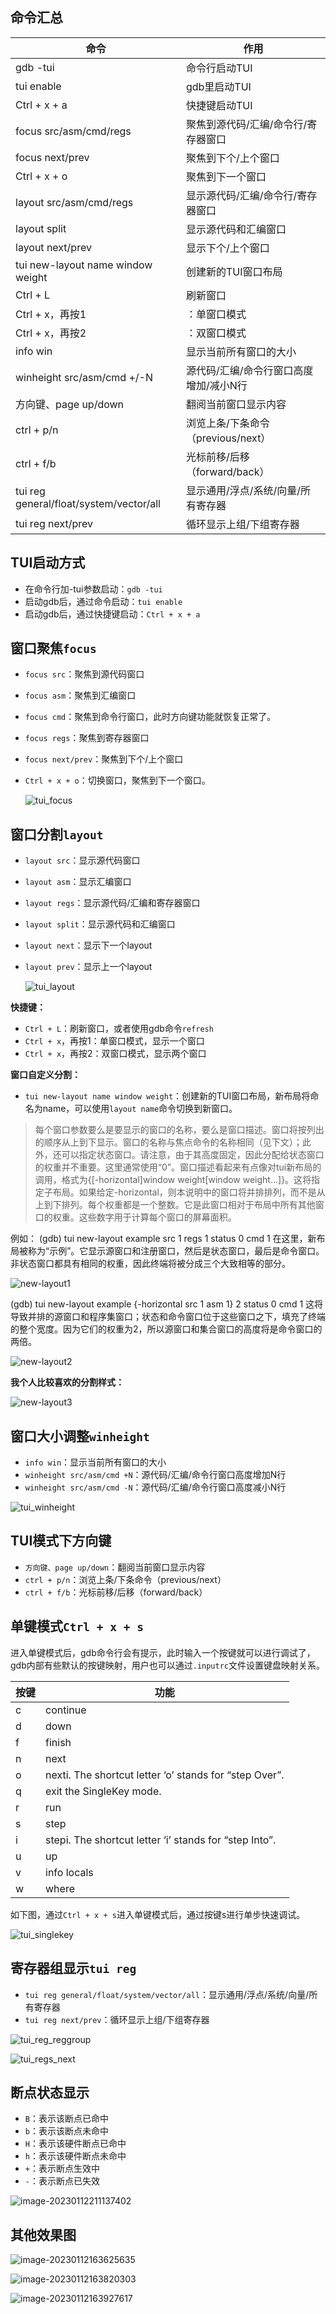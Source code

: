 ## 命令汇总
|命令|作用|
|---|---|
|gdb -tui|命令行启动TUI|
|tui enable|gdb里启动TUI|
|Ctrl + x + a|快捷键启动TUI|
|focus src/asm/cmd/regs|聚焦到源代码/汇编/命令行/寄存器窗口|
|focus next/prev|聚焦到下个/上个窗口|
|Ctrl + x + o|聚焦到下一个窗口|
|layout src/asm/cmd/regs|显示源代码/汇编/命令行/寄存器窗口|
|layout split|显示源代码和汇编窗口|
|layout next/prev|显示下个/上个窗口|
|tui new-layout name window weight|创建新的TUI窗口布局|
|Ctrl + L|刷新窗口|
|Ctrl + x，再按1|：单窗口模式|
|Ctrl + x，再按2|：双窗口模式|
|info win|显示当前所有窗口的大小
|winheight src/asm/cmd +/-N|源代码/汇编/命令行窗口高度增加/减小N行|
|方向键、page up/down|翻阅当前窗口显示内容|
|ctrl + p/n|浏览上条/下条命令（previous/next）|
|ctrl + f/b|光标前移/后移（forward/back）|
|tui reg general/float/system/vector/all|显示通用/浮点/系统/向量/所有寄存器|
|tui reg next/prev|循环显示上组/下组寄存器|

## TUI启动方式

- 在命令行加-tui参数启动：`gdb -tui`
- 启动gdb后，通过命令启动：`tui enable`
- 启动gdb后，通过快捷键启动：`Ctrl + x + a`

## 窗口聚焦`focus`

- `focus src`：聚焦到源代码窗口

- `focus asm`：聚焦到汇编窗口

- `focus cmd`：聚焦到命令行窗口，此时方向键功能就恢复正常了。

- `focus regs`：聚焦到寄存器窗口

- `focus next/prev`：聚焦到下个/上个窗口

- `Ctrl + x + o`：切换窗口，聚焦到下一个窗口。

  ![tui_focus](https://cdn.jsdelivr.net/gh/HanxuLiu/CDN1/img/2023/202301122051312.gif)


## 窗口分割`layout`

- `layout src`：显示源代码窗口

- `layout asm`：显示汇编窗口

- `layout regs`：显示源代码/汇编和寄存器窗口

- `layout split`：显示源代码和汇编窗口

- `layout next`：显示下一个layout

- `layout prev`：显示上一个layout

  ![tui_layout](https://cdn.jsdelivr.net/gh/HanxuLiu/CDN1/img/2023/202301122054412.gif)

**快捷键：**

- `Ctrl + L`：刷新窗口，或者使用gdb命令`refresh`
- `Ctrl + x`，再按1：单窗口模式，显示一个窗口
- `Ctrl + x`，再按2：双窗口模式，显示两个窗口

**窗口自定义分割：**

- `tui new-layout name window weight`：创建新的TUI窗口布局，新布局将命名为name，可以使用`layout name`命令切换到新窗口。

> 每个窗口参数要么是要显示的窗口的名称，要么是窗口描述。窗口将按列出的顺序从上到下显示。窗口的名称与焦点命令的名称相同（见下文）；此外，还可以指定状态窗口。请注意，由于其高度固定，因此分配给状态窗口的权重并不重要。这里通常使用“0”。窗口描述看起来有点像对tui新布局的调用，格式为{[-horizontal]window weight[window weight…]}。这将指定子布局。如果给定-horizontal，则本说明中的窗口将并排排列，而不是从上到下排列。每个权重都是一个整数。它是此窗口相对于布局中所有其他窗口的权重。这些数字用于计算每个窗口的屏幕面积。

例如：
(gdb) tui new-layout example src 1 regs 1 status 0 cmd 1
在这里，新布局被称为“示例”。它显示源窗口和注册窗口，然后是状态窗口，最后是命令窗口。非状态窗口都具有相同的权重，因此终端将被分成三个大致相等的部分。

![new-layout1](https://cdn.jsdelivr.net/gh/HanxuLiu/CDN1/img/2023/202301122041611.gif)

(gdb) tui new-layout example {-horizontal src 1 asm 1} 2 status 0 cmd 1
这将导致并排的源窗口和程序集窗口；状态和命令窗口位于这些窗口之下，填充了终端的整个宽度。因为它们的权重为2，所以源窗口和集合窗口的高度将是命令窗口的两倍。

![new-layout2](https://cdn.jsdelivr.net/gh/HanxuLiu/CDN1/img/2023/202301122041605.gif)

**我个人比较喜欢的分割样式：**

![new-layout3](https://cdn.jsdelivr.net/gh/HanxuLiu/CDN1/img/2023/202301122045704.gif)

## 窗口大小调整`winheight`

- `info win`：显示当前所有窗口的大小
- `winheight src/asm/cmd +N`：源代码/汇编/命令行窗口高度增加N行
- `winheight src/asm/cmd -N`：源代码/汇编/命令行窗口高度减小N行

![tui_winheight](https://cdn.jsdelivr.net/gh/HanxuLiu/CDN1/img/2023/202301122104273.gif)

## TUI模式下方向键

- `方向键、page up/down`：翻阅当前窗口显示内容
- `ctrl + p/n`：浏览上条/下条命令（previous/next）	
- `ctrl + f/b`：光标前移/后移（forward/back）

## 单键模式`Ctrl + x + s`

进入单键模式后，gdb命令行会有提示，此时输入一个按键就可以进行调试了，gdb内部有些默认的按键映射，用户也可以通过`.inputrc`文件设置键盘映射关系。

|按键|功能|
|---|--|
|c|continue|
|d|down|
|f|finish|
|n|next|
|o|nexti. The shortcut letter ‘o’ stands for “step Over”.|
|q|exit the SingleKey mode.|
|r|run|
|s|step|
|i|stepi. The shortcut letter ‘i’ stands for “step Into”.|
|u|up|
|v|info locals|
|w|where|

如下图，通过`Ctrl + x + s`进入单键模式后，通过按键s进行单步快速调试。

![tui_singlekey](https://cdn.jsdelivr.net/gh/HanxuLiu/CDN1/img/2023/202301122106958.gif)

## 寄存器组显示`tui reg`

- `tui reg general/float/system/vector/all`：显示通用/浮点/系统/向量/所有寄存器
- `tui reg next/prev`：循环显示上组/下组寄存器

![tui_reg_reggroup](https://cdn.jsdelivr.net/gh/HanxuLiu/CDN1/img/2023/202301122119639.gif)

![tui_regs_next](https://cdn.jsdelivr.net/gh/HanxuLiu/CDN1/img/2023/202301122121188.gif)

## 断点状态显示

- `B`：表示该断点已命中
- `b`：表示该断点未命中
- `H`：表示该硬件断点已命中
- `h`：表示该硬件断点未命中
- `+`：表示断点生效中
- `-`：表示断点已失效

![image-20230112211137402](https://cdn.jsdelivr.net/gh/HanxuLiu/CDN1/img/2023/202301122111524.png)


## 其他效果图

![image-20230112163625635](https://cdn.jsdelivr.net/gh/HanxuLiu/CDN1/img/2023/202301121636834.png)


![image-20230112163820303](https://cdn.jsdelivr.net/gh/HanxuLiu/CDN1/img/2023/202301121638461.png)



![image-20230112163927617](https://cdn.jsdelivr.net/gh/HanxuLiu/CDN1/img/2023/202301121639926.png)
